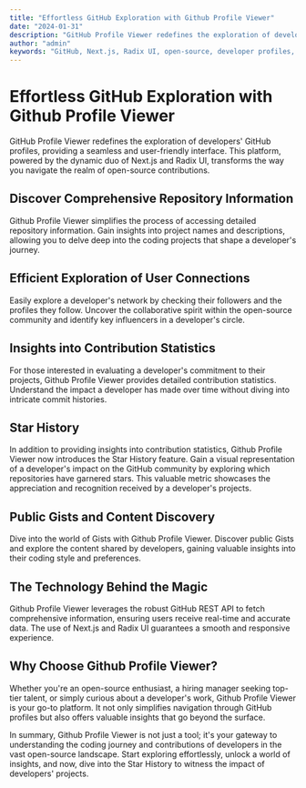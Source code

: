 ```yaml
---
title: "Effortless GitHub Exploration with Github Profile Viewer"
date: "2024-01-31"
description: "GitHub Profile Viewer redefines the exploration of developers' GitHub profiles, providing a seamless and user-friendly interface. This platform, powered by the dynamic duo of Next.js and Radix UI, transforms the way you navigate the realm of open-source contributions."
author: "admin"
keywords: "GitHub, Next.js, Radix UI, open-source, developer profiles, contribution statistics, Star History, Gists"
---
```


# Effortless GitHub Exploration with Github Profile Viewer

GitHub Profile Viewer redefines the exploration of developers' GitHub profiles, providing a seamless and user-friendly interface. This platform, powered by the dynamic duo of Next.js and Radix UI, transforms the way you navigate the realm of open-source contributions.

## Discover Comprehensive Repository Information

Github Profile Viewer simplifies the process of accessing detailed repository information. Gain insights into project names and descriptions, allowing you to delve deep into the coding projects that shape a developer's journey.

## Efficient Exploration of User Connections

Easily explore a developer's network by checking their followers and the profiles they follow. Uncover the collaborative spirit within the open-source community and identify key influencers in a developer's circle.

## Insights into Contribution Statistics

For those interested in evaluating a developer's commitment to their projects, Github Profile Viewer provides detailed contribution statistics. Understand the impact a developer has made over time without diving into intricate commit histories.

## Star History

In addition to providing insights into contribution statistics, Github Profile Viewer now introduces the Star History feature. Gain a visual representation of a developer's impact on the GitHub community by exploring which repositories have garnered stars. This valuable metric showcases the appreciation and recognition received by a developer's projects.

## Public Gists and Content Discovery

Dive into the world of Gists with Github Profile Viewer. Discover public Gists and explore the content shared by developers, gaining valuable insights into their coding style and preferences.

## The Technology Behind the Magic

Github Profile Viewer leverages the robust GitHub REST API to fetch comprehensive information, ensuring users receive real-time and accurate data. The use of Next.js and Radix UI guarantees a smooth and responsive experience.

## Why Choose Github Profile Viewer?

Whether you're an open-source enthusiast, a hiring manager seeking top-tier talent, or simply curious about a developer's work, Github Profile Viewer is your go-to platform. It not only simplifies navigation through GitHub profiles but also offers valuable insights that go beyond the surface.

In summary, Github Profile Viewer is not just a tool; it's your gateway to understanding the coding journey and contributions of developers in the vast open-source landscape. Start exploring effortlessly, unlock a world of insights, and now, dive into the Star History to witness the impact of developers' projects.
